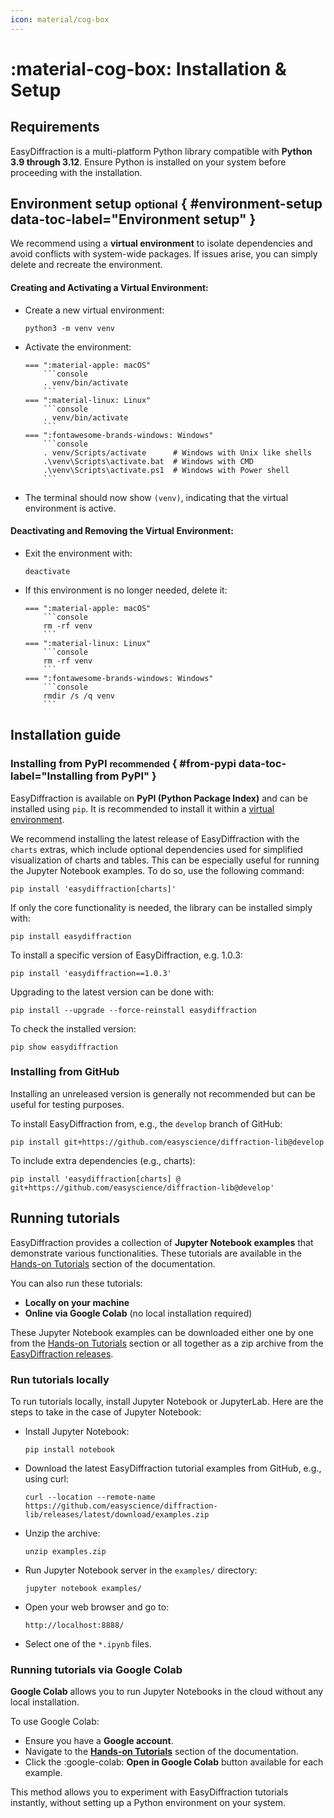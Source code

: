 ```yaml
---
icon: material/cog-box
---
```


# :material-cog-box: Installation & Setup

## Requirements

EasyDiffraction is a multi-platform Python library compatible with **Python 3.9
through 3.12**. Ensure Python is installed on your system before proceeding with
the installation.

## Environment setup <small>optional</small> { #environment-setup data-toc-label="Environment setup" }

We recommend using a **virtual environment** to isolate dependencies and avoid
conflicts with system-wide packages. If issues arise, you can simply delete and
recreate the environment.

#### Creating and Activating a Virtual Environment:

- Create a new virtual environment:
  ```console
  python3 -m venv venv
  ```
  <!-- prettier-ignore-start -->
- Activate the environment:

      === ":material-apple: macOS"
          ```console
          . venv/bin/activate
          ```
      === ":material-linux: Linux"
          ```console
          . venv/bin/activate
          ```
      === ":fontawesome-brands-windows: Windows"
          ```console
          . venv/Scripts/activate      # Windows with Unix like shells
          .\venv\Scripts\activate.bat  # Windows with CMD
          .\venv\Scripts\activate.ps1  # Windows with Power shell
          ```

  <!-- prettier-ignore-end -->

- The terminal should now show `(venv)`, indicating that the virtual environment
  is active.

#### Deactivating and Removing the Virtual Environment:

- Exit the environment with:
  ```console
  deactivate
  ```
  <!-- prettier-ignore-start -->
- If this environment is no longer needed, delete it:

      === ":material-apple: macOS"
          ```console
          rm -rf venv
          ```
      === ":material-linux: Linux"
          ```console
          rm -rf venv
          ```
      === ":fontawesome-brands-windows: Windows"
          ```console
          rmdir /s /q venv
          ```

  <!-- prettier-ignore-end -->

## Installation guide

### Installing from PyPI <small>recommended</small> { #from-pypi data-toc-label="Installing from PyPI" }

EasyDiffraction is available on **PyPI (Python Package Index)** and can be
installed using `pip`. It is recommended to install it within a
[virtual environment](#environment-setup).

We recommend installing the latest release of EasyDiffraction with the `charts`
extras, which include optional dependencies used for simplified visualization of
charts and tables. This can be especially useful for running the Jupyter
Notebook examples. To do so, use the following command:

```console
pip install 'easydiffraction[charts]'
```

If only the core functionality is needed, the library can be installed simply
with:

```console
pip install easydiffraction
```

To install a specific version of EasyDiffraction, e.g. 1.0.3:

```console
pip install 'easydiffraction==1.0.3'
```

Upgrading to the latest version can be done with:

```console
pip install --upgrade --force-reinstall easydiffraction
```

To check the installed version:

```console
pip show easydiffraction
```

### Installing from GitHub

Installing an unreleased version is generally not recommended but can be useful
for testing purposes.

To install EasyDiffraction from, e.g., the `develop` branch of GitHub:

```console
pip install git+https://github.com/easyscience/diffraction-lib@develop
```

To include extra dependencies (e.g., charts):

```console
pip install 'easydiffraction[charts] @ git+https://github.com/easyscience/diffraction-lib@develop'
```

## Running tutorials

EasyDiffraction provides a collection of **Jupyter Notebook examples** that
demonstrate various functionalities. These tutorials are available in the
[Hands-on Tutorials](tutorials/index.md#how-to-use) section of the
documentation.

You can also run these tutorials:

- **Locally on your machine**
- **Online via Google Colab** (no local installation required)

These Jupyter Notebook examples can be downloaded either one by one from the
[Hands-on Tutorials](tutorials/index.md#how-to-use) section or all together as a
zip archive from the
[EasyDiffraction releases](https://github.com/easyscience/diffraction-lib/releases/latest).

### Run tutorials locally

To run tutorials locally, install Jupyter Notebook or JupyterLab. Here are the
steps to take in the case of Jupyter Notebook:

- Install Jupyter Notebook:
  ```console
  pip install notebook
  ```
- Download the latest EasyDiffraction tutorial examples from GitHub, e.g., using
  curl:
  ```console
  curl --location --remote-name https://github.com/easyscience/diffraction-lib/releases/latest/download/examples.zip
  ```
- Unzip the archive:
  ```console
  unzip examples.zip
  ```
- Run Jupyter Notebook server in the `examples/` directory:
  ```console
  jupyter notebook examples/
  ```
- Open your web browser and go to:
  ```console
  http://localhost:8888/
  ```
- Select one of the `*.ipynb` files.

### Running tutorials via Google Colab

**Google Colab** allows you to run Jupyter Notebooks in the cloud without any
local installation.

To use Google Colab:

- Ensure you have a **Google account**.
- Navigate to the **[Hands-on Tutorials](tutorials/index.md#how-to-use)**
  section of the documentation.
- Click the :google-colab: **Open in Google Colab** button available for each
  example.

This method allows you to experiment with EasyDiffraction tutorials instantly,
without setting up a Python environment on your system.
